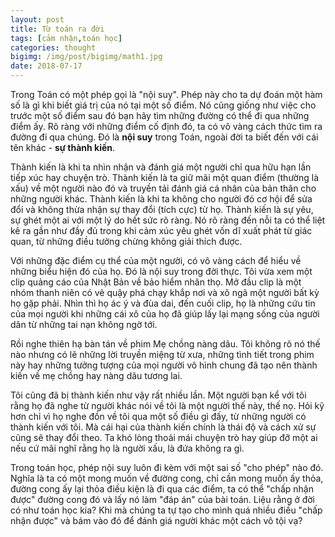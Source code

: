 ```yaml
---
layout: post
title: Từ toán ra đời
tags: [cảm nhận,toán học]
categories: thought
bigimg: /img/post/bigimg/math1.jpg
date: 2018-07-17
---
```


Trong Toán có một phép gọi là "nội suy". Phép này cho ta dự đoán một hàm số là gì khi biết giá trị của nó tại một số điểm. Nó cũng giống như việc cho trước một số điểm sau đó bạn hãy tìm những đường có thể đi qua những điểm ấy. Rõ ràng với những điểm cố định đó, ta có vô vàng cách thức tìm ra đường đi qua chúng. Đó là **nội suy** trong Toán, ngoài đời ta biết đến với cái tên khác - **sự thành kiến**.

Thành kiến là khi ta nhìn nhận và đánh giá một người chỉ qua hữu hạn lần tiếp xúc hay chuyện trò. Thành kiến là ta giữ mãi một quan điểm (thường là xấu) về một người nào đó và truyền tải đánh giá cá nhân của bản thân cho những người khác. Thành kiến là khi ta không cho người đó cơ hội để sửa đổi và không thừa nhận sự thay đổi (tích cực) từ họ. Thành kiến là sự yêu, sự ghét một ai với một lý do hết sức rõ ràng. Nó rõ ràng đến nỗi ta có thể liệt kê ra gần như đầy đủ trong khi cảm xúc yêu ghét vốn dĩ xuất phát từ giác quan, từ những điều tưởng chừng không giải thích được.

Với những đặc điểm cụ thể của một người, có vô vàng cách để hiểu về những biểu hiện đó của họ. Đó là nội suy trong đời thực. Tôi vừa xem một clip quảng cáo của Nhật Bản về bảo hiểm nhân thọ. Mở đầu clip là một nhóm thanh niên có vẻ quậy phá chạy khắp nơi và xô ngã một người bất kỳ họ gặp phải. Nhìn thì họ ác ý và đùa dai, đến cuối clip, họ là những cứu tin của mọi người khi những cái xô của họ đã giúp lấy lại mạng sống của người dân từ những tai nạn không ngờ tới.

Rồi nghe thiên hạ bàn tán về phim Mẹ chồng nàng dâu. Tôi không rõ nó thế nào nhưng có lẽ những lời truyền miệng từ xưa, những tình tiết trong phim này hay những tưởng tượng của mọi người vô hình chung đã tạo nên thành kiến về mẹ chồng hay nàng dâu tương lai.

Tôi cũng đã bị thành kiến như vậy rất nhiều lần. Một người bạn kể với tôi rằng họ đã nghe từ người khác nói về tôi là một người thế này, thế nọ. Hỏi kỹ hơn chỉ vì họ nghe đồn về tôi qua một số điều gì đấy, từ những người có thành kiến với tôi. Mà cái hại của thành kiến chính là thái độ và cách xử sự cũng sẽ thay đổi theo. Ta khó lòng thoải mái chuyện trò hay giúp đỡ một ai nếu cứ mãi nghĩ rằng họ là người xấu, là đứa không ra gì.

Trong toán học, phép nội suy luôn đi kèm với một sai số "cho phép" nào đó. Nghĩa là ta có một mong muốn về đường cong, chỉ cần mong muốn ấy thỏa, đường cong ấy lại thỏa điều kiện là đi qua các điểm, ta có thể "chấp nhận được" đường cong đó và lấy nó làm "đáp án" của bài toán. Liệu rằng ở đời có như toán học kia? Khi mà chúng ta tự tạo cho mình quá nhiều điều "chấp nhận được" và bám vào đó để đánh giá người khác một cách vô tội vạ?